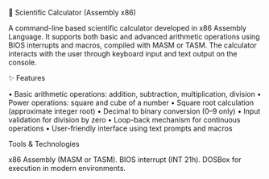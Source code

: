🧮 Scientific Calculator (Assembly x86)

 A command-line based scientific calculator developed in x86 Assembly Language. It supports both basic 
 and advanced arithmetic operations using BIOS interrupts and macros, compiled with MASM or TASM. The 
 calculator interacts with the user through keyboard input and text output on the console.

✨ Features

 • Basic arithmetic operations: addition, subtraction, multiplication, division
 • Power operations: square and cube of a number
 • Square root calculation (approximate integer root)
 • Decimal to binary conversion (0–9 only)
 • Input validation for division by zero
 • Loop-back mechanism for continuous operations
 • User-friendly interface using text prompts and macros

Tools & Technologies

   x86 Assembly (MASM or TASM).
   BIOS interrupt (INT 21h).
   DOSBox for execution in modern environments.



